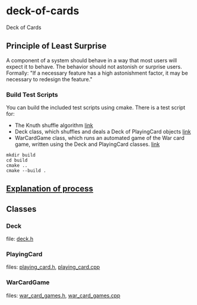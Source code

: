 # deck-of-cards
Deck of Cards

## Principle of Least Surprise
A component of a system should behave in a way that most users will expect it to behave.
The behavior should not astonish or surprise users.
Formally: "If a necessary feature has a high astonishment factor, it may be necessary to redesign the feature."

### Build Test Scripts
You can build the included test scripts using cmake. 
There is a test script for:
- The Knuth shuffle algorithm [link](test/knuth_shuffle_test.cpp)
- Deck class, which shuffles and deals a Deck of PlayingCard objects [link](test/shuffle_deal_test.cpp)
- WarCardGame class, which runs an automated game of the War card game, written using the Deck and PlayingCard classes. [link](test/war_card_game_test.cpp)
```
mkdir build
cd build
cmake ..
cmake --build .
```

## [Explanation of process](explanation.txt)

## Classes

### Deck
file: [deck.h](include/deck.h)

### PlayingCard
files: [playing_card.h](include/playing_card.h), [playing_card.cpp](src/playing_card.cpp)

### WarCardGame
files: [war_card_games.h](include/war_card_games.h), [war_card_games.cpp](src/war_card_games.cpp)

